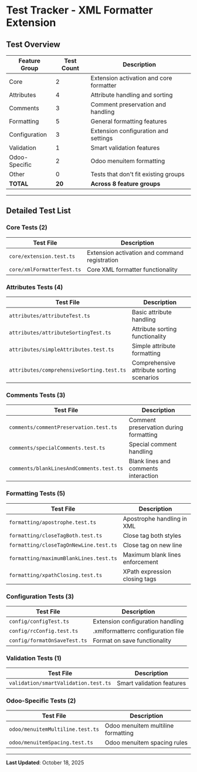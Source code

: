 # Test Tracker - XML Formatter Extension

## Test Overview

| Feature Group | Test Count | Description |
|---------------|------------|-------------|
| Core | 2 | Extension activation and core formatter |
| Attributes | 4 | Attribute handling and sorting |
| Comments | 3 | Comment preservation and handling |
| Formatting | 5 | General formatting features |
| Configuration | 3 | Extension configuration and settings |
| Validation | 1 | Smart validation features |
| Odoo-Specific | 2 | Odoo menuitem formatting |
| Other | 0 | Tests that don't fit existing groups |
| **TOTAL** | **20** | **Across 8 feature groups** |

---

## Detailed Test List

### Core Tests (2)
| Test File | Description |
|-----------|-------------|
| `core/extension.test.ts` | Extension activation and command registration |
| `core/xmlFormatterTest.ts` | Core XML formatter functionality |

### Attributes Tests (4)
| Test File | Description |
|-----------|-------------|
| `attributes/attributeTest.ts` | Basic attribute handling |
| `attributes/attributeSortingTest.ts` | Attribute sorting functionality |
| `attributes/simpleAttributes.test.ts` | Simple attribute formatting |
| `attributes/comprehensiveSorting.test.ts` | Comprehensive attribute sorting scenarios |

### Comments Tests (3)
| Test File | Description |
|-----------|-------------|
| `comments/commentPreservation.test.ts` | Comment preservation during formatting |
| `comments/specialComments.test.ts` | Special comment handling |
| `comments/blankLinesAndComments.test.ts` | Blank lines and comments interaction |

### Formatting Tests (5)
| Test File | Description |
|-----------|-------------|
| `formatting/apostrophe.test.ts` | Apostrophe handling in XML |
| `formatting/closeTagBoth.test.ts` | Close tag both styles |
| `formatting/closeTagOnNewLine.test.ts` | Close tag on new line |
| `formatting/maximumBlankLines.test.ts` | Maximum blank lines enforcement |
| `formatting/xpathClosing.test.ts` | XPath expression closing tags |

### Configuration Tests (3)
| Test File | Description |
|-----------|-------------|
| `config/configTest.ts` | Extension configuration handling |
| `config/rcConfig.test.ts` | .xmlformatterrc configuration file |
| `config/formatOnSaveTest.ts` | Format on save functionality |

### Validation Tests (1)
| Test File | Description |
|-----------|-------------|
| `validation/smartValidation.test.ts` | Smart validation features |

### Odoo-Specific Tests (2)
| Test File | Description |
|-----------|-------------|
| `odoo/menuitemMultiline.test.ts` | Odoo menuitem multiline formatting |
| `odoo/menuitemSpacing.test.ts` | Odoo menuitem spacing rules |

---

**Last Updated**: October 18, 2025
